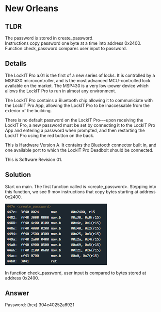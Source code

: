 # New Orleans
## TLDR
The password is stored in create_password.  
Instructions copy password one byte at a time into address 0x2400.  
Function check_password compares user input to password.  

## Details
The LockIT Pro a.01  is the first of a new series  of locks. It is
controlled by a  MSP430 microcontroller, and is  the most advanced
MCU-controlled lock available on the  market. The MSP430 is a very
low-power device which allows the LockIT  Pro to run in almost any
environment.

The  LockIT  Pro   contains  a  Bluetooth  chip   allowing  it  to
communiciate with the  LockIT Pro App, allowing the  LockIT Pro to
be inaccessable from the exterior of the building.

There is  no default password  on the LockIT  Pro---upon receiving
the LockIT Pro, a new password must be set by connecting it to the
LockIT Pro  App and  entering a password  when prompted,  and then
restarting the LockIT Pro using the red button on the back.
    
This is Hardware  Version A.  It contains  the Bluetooth connector
built in, and one available port  to which the LockIT Pro Deadbolt
should be connected.

This is Software Revision 01.

## Solution
Start on main. The first function called is <create_password>. Stepping into this function, we see 9 mov instructions that copy bytes starting at address 0x2400.

![create_password](./screenshots/create_password.png)

In function check_password, user input is compared to bytes stored at address 0x2400.

## Answer
Password: (hex) 304e40252a6921
